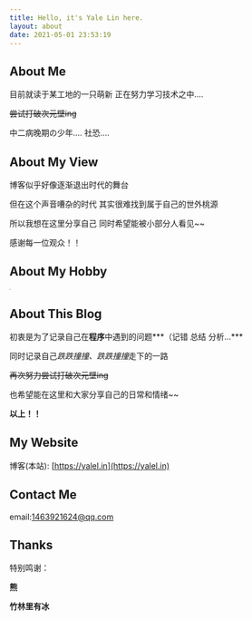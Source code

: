 ```yaml
---
title: Hello, it's Yale Lin here.
layout: about
date: 2021-05-01 23:53:19
---
```


## About Me 

目前就读于某工地的一只萌新   正在努力学习技术之中....

~~尝试打破次元壁ing~~ 

中二病晚期の少年....    社恐....  



## About My View

博客似乎好像逐渐退出时代的舞台

但在这个声音嘈杂的时代   其实很难找到属于自己的世外桃源

所以我想在这里分享自己    同时希望能被小部分人看见~~

感谢每一位观众！！



## About My Hobby

<img src="https://s2.loli.net/2022/11/09/E4z7bMyK9hnPw1g.webp" style="zoom:15%;" />



## About This Blog

初衷是为了记录自己在**程序**中遇到的问题***（记错 总结 分析...***   

同时记录自己*跌跌撞撞、跌跌撞撞*走下的一路 

~~再次努力尝试打破次元壁ing~~

也希望能在这里和大家分享自己的日常和情绪~~

**以上！！**



## My Website

博客(本站): [https://yalel.in](https://yalel.in)



## Contact Me

email:1463921624@qq.com



## Thanks

特别鸣谢：

**熊**  

**竹林里有冰**   



​           

